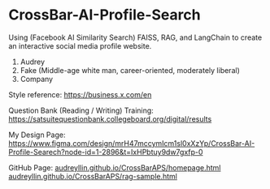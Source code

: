 # CrossBar-AI-Profile-Search

Using (Facebook AI Similarity Search) FAISS, RAG, and LangChain to create an interactive social media profile website.

1. Audrey
2. Fake (Middle-age white man, career-oriented, moderately liberal)
3. Company

Style reference: https://business.x.com/en

Question Bank (Reading / Writing) Training: https://satsuitequestionbank.collegeboard.org/digital/results

My Design Page:
https://www.figma.com/design/mrH47mccymIcm1sl0xXzYp/CrossBar-AI-Profile-Searech?node-id=1-2896&t=IxHPbtuy9dw7gxfp-0

GitHub Page:
[audreyllin.github.io/CrossBarAPS/homepage.html](https://audreyllin.github.io/CrossBarAPS/homepage.html)
[audreyllin.github.io/CrossBarAPS/rag-sample.html](https://audreyllin.github.io/CrossBarAPS/rag-sample.html)
